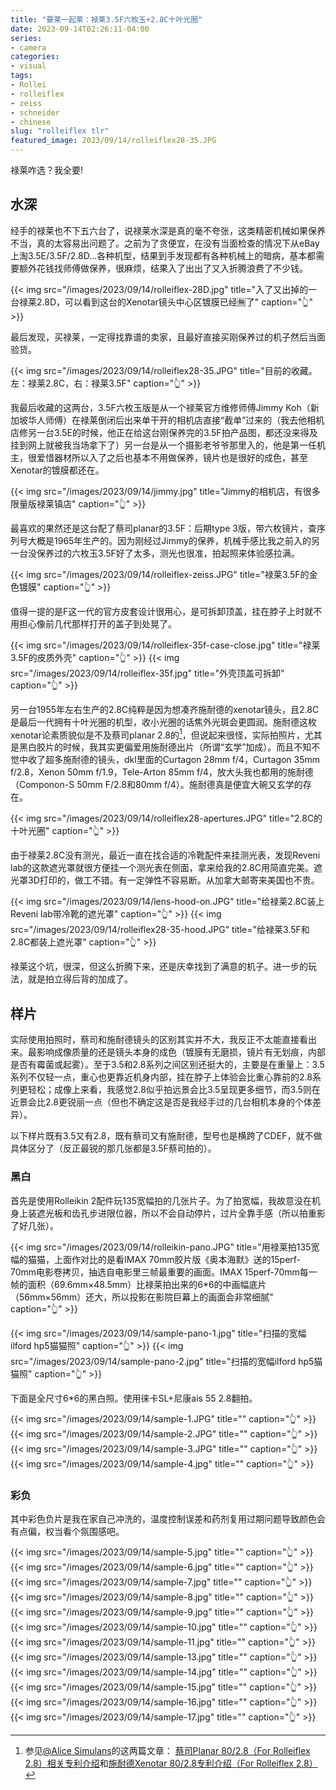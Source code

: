 ```yaml
---
title: "要莱一起莱：禄莱3.5F六枚玉+2.8C十叶光圈"
date: 2023-09-14T02:26:11-04:00
series:
- camera
categories:
- visual
tags:
- Rollei
- rolleiflex
- zeiss
- schneider
- chinese
slug: "rolleiflex tlr"
featured_image: 2023/09/14/rolleiflex28-35.JPG
---
```


禄莱咋选？我全要!
<!--more-->

## 水深

经手的禄莱也不下五六台了，说禄莱水深是真的毫不夸张，这类精密机械如果保养不当，真的太容易出问题了。之前为了贪便宜，在没有当面检查的情况下从eBay上淘3.5E/3.5F/2.8D…各种机型，结果到手发现都有各种机械上的暗病，基本都需要额外花钱找师傅做保养，很麻烦，结果入了出出了又入折腾浪费了不少钱。

{{< img src="/images/2023/09/14/rolleiflex-28D.jpg" title="入了又出掉的一台禄莱2.8D，可以看到这台的Xenotar镜头中心区镀膜已经🈚️了" caption="👆" >}}

最后发现，买禄莱，一定得找靠谱的卖家，且最好直接买刚保养过的机子然后当面验货。

{{< img src="/images/2023/09/14/rolleiflex28-35.JPG" title="目前的收藏。左：禄莱2.8C，右：禄莱3.5F" caption="👆" >}}

我最后收藏的这两台，3.5F六枚玉版是从一个禄莱官方维修师傅Jimmy Koh（新加坡华人师傅）在禄莱倒闭后出来单干开的相机店直接“截单”过来的（我去他相机店修另一台3.5E的时候，他正在给这台刚保养完的3.5F拍产品图，都还没来得及挂到网上就被我当场拿下了）另一台是从一个摄影老爷爷那里入的，他是第一任机主，很爱惜器材所以入了之后也基本不用做保养，镜片也是很好的成色，甚至Xenotar的镀膜都还在。

{{< img src="/images/2023/09/14/jimmy.jpg" title="Jimmy的相机店，有很多限量版禄莱镇店" caption="👆" >}}

最喜欢的果然还是这台配了蔡司planar的3.5F：后期type 3版，带六枚镜片，查序列号大概是1965年生产的。因为刚经过Jimmy的保养，机械手感比我之前入的另一台没保养过的六枚玉3.5F好了太多，测光也很准，拍起照来体验感拉满。

{{< img src="/images/2023/09/14/rolleiflex-zeiss.JPG" title="禄莱3.5F的金色镀膜" caption="👆" >}}

值得一提的是F这一代的官方皮套设计很用心，是可拆卸顶盖，挂在脖子上时就不用担心像前几代那样打开的盖子到处晃了。

{{< img src="/images/2023/09/14/rolleiflex-35f-case-close.jpg" title="禄莱3.5F的皮质外壳" caption="👆" >}}
{{< img src="/images/2023/09/14/rolleiflex-35f.jpg" title="外壳顶盖可拆卸" caption="👆" >}}

另一台1955年左右生产的2.8C纯粹是因为想凑齐施耐德的xenotar镜头，且2.8C是最后一代拥有十叶光圈的机型，收小光圈的话焦外光斑会更圆润。施耐德这枚xenotar论素质貌似是不及蔡司planar 2.8的[^1]，但说起来很怪，实际拍照片，尤其是黑白胶片的时候，我其实更偏爱用施耐德出片（所谓“玄学”加成）。而且不知不觉中收了超多施耐德的镜头，dkl里面的Curtagon 28mm f/4，Curtagon 35mm f/2.8，Xenon 50mm f/1.9，Tele-Arton 85mm f/4，放大头我也都用的施耐德（Componon-S 50mm F/2.8和80mm f/4）。施耐德真是便宜大碗又玄学的存在。

{{< img src="/images/2023/09/14/rolleiflex28-apertures.JPG" title="2.8C的十叶光圈" caption="👆" >}}


由于禄莱2.8C没有测光，最近一直在找合适的冷靴配件来挂测光表，发现Reveni lab的这款遮光罩就很方便挂一个测光表在侧面，拿来给我的2.8C用简直完美。遮光罩3D打印的，做工不错。有一定弹性不容易断。从加拿大邮寄来美国也不贵。

{{< img src="/images/2023/09/14/lens-hood-on.JPG" title="给禄莱2.8C装上Reveni lab带冷靴的遮光罩" caption="👆" >}}
{{< img src="/images/2023/09/14/rolleiflex28-35-hood.JPG" title="给禄莱3.5F和2.8C都装上遮光罩" caption="👆" >}}

禄莱这个坑，很深，但这么折腾下来，还是庆幸找到了满意的机子。进一步的玩法，就是拍立得后背的加成了。


[^1]: 参见[@Alice Simulans](https://www.zhihu.com/people/alice-simulans-36)的这两篇文章： [蔡司Planar 80/2.8（For Rolleiflex 2.8）相关专利介绍](https://mp.weixin.qq.com/s/O_IIU4ogb9TQSV8qFhgcng)和[施耐德Xenotar 80/2.8专利介绍（For Rolleiflex 2.8）](https://mp.weixin.qq.com/s/Dm8vjtjoeoWC_0J-gnhp1w)

## 样片

实际使用拍照时，蔡司和施耐德镜头的区别其实并不大，我反正不太能直接看出来。最影响成像质量的还是镜头本身的成色（镀膜有无磨损，镜片有无划痕，内部是否有霉菌或起雾）。至于3.5和2.8系列之间区别还挺大的，主要是在重量上：3.5系列不仅轻一点，重心也更靠近机身内部，挂在脖子上体验会比重心靠前的2.8系列更轻松；成像上来看，我感觉2.8似乎拍远景会比3.5呈现更多细节，而3.5则在近景会比2.8更锐丽一点（但也不确定这是否是我经手过的几台相机本身的个体差异）。

以下样片既有3.5又有2.8，既有蔡司又有施耐德，型号也是横跨了CDEF，就不做具体区分了（反正最锐的那几张都是3.5F蔡司拍的）。

### 黑白

首先是使用Rolleikin 2配件玩135宽幅拍的几张片子。为了拍宽幅，我故意没在机身上装遮光板和齿孔步进限位器，所以不会自动停片，过片全靠手感（所以拍重影了好几张）。

{{< img src="/images/2023/09/14/rolleikin-pano.JPG" title="用禄莱拍135宽幅的猫猫，上面作对比的是看IMAX 70mm胶片版《奥本海默》送的15perf-70mm电影卷拷贝，抽选自电影里三帧最重要的画面。IMAX 15perf-70mm每一帧的面积（69.6mm×48.5mm）比禄莱拍出来的6*6的中画幅底片（56mm×56mm）还大，所以投影在影院巨幕上的画面会非常细腻" caption="👆" >}}

{{< img src="/images/2023/09/14/sample-pano-1.jpg" title="扫描的宽幅ilford hp5猫猫照" caption="👆" >}}
{{< img src="/images/2023/09/14/sample-pano-2.jpg" title="扫描的宽幅ilford hp5猫猫照" caption="👆" >}}

下面是全尺寸6*6的黑白照。使用徕卡SL+尼康ais 55 2.8翻拍。

{{< img src="/images/2023/09/14/sample-1.JPG" title="" caption="👆" >}}
{{< img src="/images/2023/09/14/sample-2.JPG" title="" caption="👆" >}}
{{< img src="/images/2023/09/14/sample-3.JPG" title="" caption="👆" >}}
{{< img src="/images/2023/09/14/sample-4.jpg" title="" caption="👆" >}}

### 彩负

其中彩色负片是我在家自己冲洗的，温度控制误差和药剂复用过期问题导致颜色会有点偏，权当看个氛围感吧。

{{< img src="/images/2023/09/14/sample-5.jpg" title="" caption="👆" >}}
{{< img src="/images/2023/09/14/sample-6.jpg" title="" caption="👆" >}}
{{< img src="/images/2023/09/14/sample-7.jpg" title="" caption="👆" >}}
{{< img src="/images/2023/09/14/sample-8.jpg" title="" caption="👆" >}}
{{< img src="/images/2023/09/14/sample-9.jpg" title="" caption="👆" >}}
{{< img src="/images/2023/09/14/sample-10.jpg" title="" caption="👆" >}}
{{< img src="/images/2023/09/14/sample-11.jpg" title="" caption="👆" >}}
{{< img src="/images/2023/09/14/sample-13.jpg" title="" caption="👆" >}}
{{< img src="/images/2023/09/14/sample-14.jpg" title="" caption="👆" >}}
{{< img src="/images/2023/09/14/sample-15.jpg" title="" caption="👆" >}}
{{< img src="/images/2023/09/14/sample-16.jpg" title="" caption="👆" >}}
{{< img src="/images/2023/09/14/sample-17.jpg" title="" caption="👆" >}}
